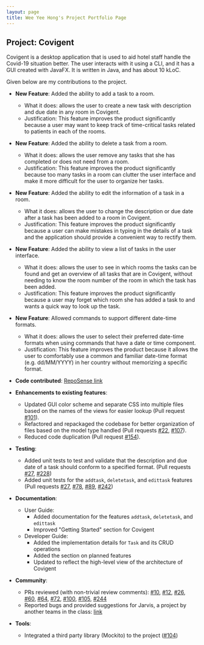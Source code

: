 ```yaml
---
layout: page
title: Wee Yee Hong's Project Portfolio Page
---
```


## Project: Covigent

Covigent is a desktop application that is used to aid hotel staff handle the Covid-19 situation better. The user interacts with it using a CLI, and it has a GUI created with JavaFX. It is written in Java, and has about 10 kLoC.

Given below are my contributions to the project.

* **New Feature**: Added the ability to add a task to a room.
  * What it does: allows the user to create a new task with description and due date in any room in Covigent.
  * Justification: This feature improves the product significantly because a user may want to keep track of time-critical tasks related to patients in each of the rooms.

* **New Feature**: Added the ability to delete a task from a room.
  * What it does: allows the user remove any tasks that she has completed or does not need from a room.
  * Justification: This feature improves the product significantly because too many tasks in a room can clutter the user interface and make it more difficult for the user to organize her tasks.

* **New Feature**: Added the ability to edit the information of a task in a room.
   * What it does: allows the user to change the description or due date after a task has been added to a room in Covigent.
   * Justification: This feature improves the product significantly because a user can make mistakes in typing in the details of a task and the application should provide a convenient way to rectify them.

* **New Feature**: Added the ability to view a list of tasks in the user interface.
  * What it does: allows the user to see in which rooms the tasks can be found and get an overview of all tasks that are in Covigent, without needing to know the room number of the room in which the task has been added.
  * Justification: This feature improves the product significantly because a user may forget which room she has added a task to and wants a quick way to look up the task.

* **New Feature**: Allowed commands to support different date-time formats.
  * What it does: allows the user to select their preferred date-time formats when using commands that have a date or time component.
  * Justification: This feature improves the product because it allows the user to comfortably use a common and familiar date-time format (e.g. dd/MM/YYYY) in her country without memorizing a specific format.

* **Code contributed**: [RepoSense link](https://nus-cs2103-ay2021s1.github.io/tp-dashboard/#breakdown=true&search=w-yeehong)

* **Enhancements to existing features**:
  * Updated GUI color scheme and separate CSS into multiple files based on the names of the views for easier lookup (Pull request [\#101](https://github.com/AY2021S1-CS2103T-W12-1/tp/pull/101)).
  * Refactored and repackaged the codebase for better organization of files based on the model type handled (Pull requests [\#22](https://github.com/AY2021S1-CS2103T-W12-1/tp/pull/22), [#107](https://github.com/AY2021S1-CS2103T-W12-1/tp/pull/107)).
  * Reduced code duplication (Pull request [\#154](https://github.com/AY2021S1-CS2103T-W12-1/tp/pull/154)).

* **Testing**:
  * Added unit tests to test and validate that the description and due date of a task should conform to a specified format. (Pull requests [\#27](https://github.com/AY2021S1-CS2103T-W12-1/tp/pull/27), [\#228](https://github.com/AY2021S1-CS2103T-W12-1/tp/pull/228))
  * Added unit tests for the `addtask`, `deletetask`, and `edittask` features (Pull requests [\#27](https://github.com/AY2021S1-CS2103T-W12-1/tp/pull/27), [\#78](https://github.com/AY2021S1-CS2103T-W12-1/tp/pull/78), [\#89](https://github.com/AY2021S1-CS2103T-W12-1/tp/pull/89), [\#242](https://github.com/AY2021S1-CS2103T-W12-1/tp/pull/242))

* **Documentation**:
  * User Guide:
    * Added documentation for the features `addtask`, `deletetask`, and `edittask`
    * Improved "Getting Started" section for Covigent
  * Developer Guide:
    * Added the implementation details for `Task` and its CRUD operations
    * Added the section on planned features
    * Updated to reflect the high-level view of the architecture of Covigent

* **Community**:
  * PRs reviewed (with non-trivial review comments): [\#10](https://github.com/AY2021S1-CS2103T-W12-1/tp/pull/10),
   [\#12](https://github.com/AY2021S1-CS2103T-W12-1/tp/pull/12), [\#26](https://github.com/AY2021S1-CS2103T-W12-1/tp/pull/26),
   [\#60](https://github.com/AY2021S1-CS2103T-W12-1/tp/pull/60), [\#64](https://github.com/AY2021S1-CS2103T-W12-1/tp/pull/64),
   [\#72](https://github.com/AY2021S1-CS2103T-W12-1/tp/pull/72), [\#100](https://github.com/AY2021S1-CS2103T-W12-1/tp/pull/100),
   [\#105](https://github.com/AY2021S1-CS2103T-W12-1/tp/pull/105), [\#244](https://github.com/AY2021S1-CS2103T-W12-1/tp/pull/244)
  * Reported bugs and provided suggestions for Jarvis, a project by another teams in the class: [link](https://github.com/w-yeehong/ped/issues)

* **Tools**:
  * Integrated a third party library (Mockito) to the project ([\#104](https://github.com/AY2021S1-CS2103T-W12-1/tp/pull/104))
